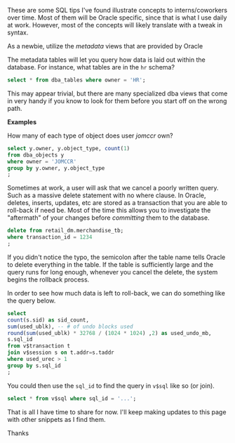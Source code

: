 These are some SQL tips I've found illustrate concepts to interns/coworkers over
time. Most of them will be Oracle specific, since that is what I use daily at 
work. However, most of the concepts will likely translate with a tweak in syntax.

As a newbie, utilize the *metadata* views that are provided by Oracle

The metadata tables will let you query how data is laid out within the database. 
For instance, what tables are in the `hr` schema? 

```sql
select * from dba_tables where owner = 'HR';
```

This may appear trivial, but there are many specialized dba views that come in 
very handy if you know to look for them before you start off on the wrong path. 

**Examples**

How many of each type of object does user *jomccr* own? 

```sql
select y.owner, y.object_type, count(1) 
from dba_objects y 
where owner = 'JOMCCR'
group by y.owner, y.object_type
;
```

Sometimes at work, a user will ask that we cancel a poorly written query. Such 
as a massive delete statement with no where clause. In Oracle, deletes, inserts, 
updates, etc are stored as a transaction that you are able to roll-back if need 
be. Most of the time this allows you to investigate the "aftermath" of your 
changes before *committing* them to the database. 

```sql
delete from retail_dm.merchandise_tb; 
where transaction_id = 1234
;
```

If you didn't notice the typo, the semicolon after the table name tells Oracle 
to delete everything in the table. If the table is sufficiently large and the 
query runs for long enough, whenever you cancel the delete, the system begins 
the rollback process. 

In order to see how much data is left to roll-back, we can do something like the 
query below.

```sql
select
count(s.sid) as sid_count,
sum(used_ublk), -- # of undo blocks used
round(sum(used_ublk) * 32768 / (1024 * 1024) ,2) as used_undo_mb,
s.sql_id
from v$transaction t
join v$session s on t.addr=s.taddr
where used_urec > 1
group by s.sql_id
;
```

You could then use the `sql_id` to find the query in `v$sql` like so (or join).

```sql
select * from v$sql where sql_id = '...';
```

That is all I have time to share for now. I'll keep making updates to this page 
with other snippets as I find them. 

Thanks

